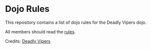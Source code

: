 Dojo Rules
==========

This repository contains a list of dojo rules for the Deadly Vipers dojo.

All members should read the [rules](dojo_rules).

Credits: [Deadly Vipers](https://github.com/deadlyvipers)
